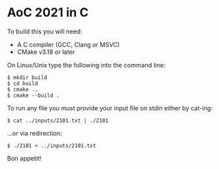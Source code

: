 # AoC 2021 in C

To build this you will need:
- A C compiler (GCC, Clang or MSVC)
- CMake v3.18 or later

On Linux/Unix type the following into the command line:
```
$ mkdir build
$ cd build
$ cmake ..
$ cmake --build .
```

To run any file you must provide your input file on stdin either by cat-ing:
```
$ cat ../inputs/2101.txt | ./2101
```
...or via redirection:
```
$ ./2101 < ../inputs/2101.txt
```

Bon appetit!

